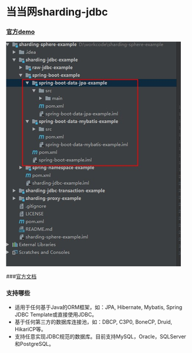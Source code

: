 # 当当网sharding-jdbc

### [官方demo](https://github.com/sharding-sphere/sharding-sphere-example)
![JPG](\how\Image\sharding-jdbc.jpg)

###[官方文档](http://shardingsphere.io/document/current/cn/overview/)


### 支持哪些
- 适用于任何基于Java的ORM框架，如：JPA, Hibernate, Mybatis, Spring JDBC Template或直接使用JDBC。
- 基于任何第三方的数据库连接池，如：DBCP, C3P0, BoneCP, Druid, HikariCP等。
- 支持任意实现JDBC规范的数据库。目前支持MySQL，Oracle，SQLServer和PostgreSQL。

